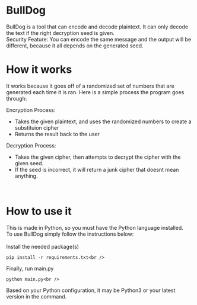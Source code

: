 # BullDog
BullDog is a tool that can encode and decode plaintext. It can only decode the text if the right decryption seed is given.<br />
Security Feature: You can encode the same message and the output will be different, because it all depends on the generated seed.

# How it works
It works because it goes off of a randomized set of numbers that are generated each time it is ran. Here is a simple process the program goes through:
<br />

Encryption Process:<br />
- Takes the given plaintext, and uses the randomized numbers to create a substituion cipher<br />
- Returns the result back to the user<br />

Decryption Process:<br />
- Takes the given cipher, then attempts to decrypt the cipher with the given seed.<br />
- If the seed is incorrect, it will return a junk cipher that doesnt mean anything.<br />
<br />

# How to use it
This is made in Python, so you must have the Python language installed.<br />
To use BullDog simply follow the instructions below:<br />
<br />
Install the needed package(s)
```
pip install -r requirements.txt<br />
```
Finally, run main.py
```
python main.py<br />
```
Based on your Python configuration, it may be Python3 or your latest version in the command.
